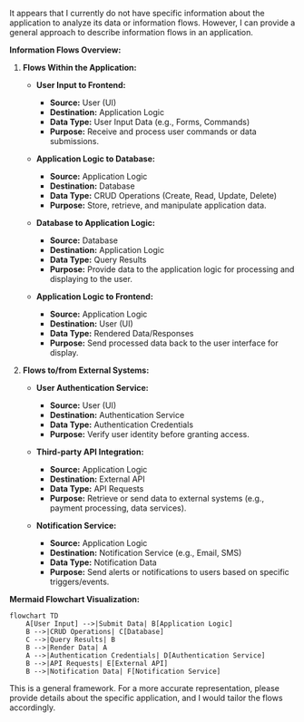 It appears that I currently do not have specific information about the application to analyze its data or information flows. However, I can provide a general approach to describe information flows in an application.

**Information Flows Overview:**
1. **Flows Within the Application:**
   - **User Input to Frontend:** 
     - **Source:** User (UI)
     - **Destination:** Application Logic
     - **Data Type:** User Input Data (e.g., Forms, Commands)
     - **Purpose:** Receive and process user commands or data submissions.

   - **Application Logic to Database:**
     - **Source:** Application Logic
     - **Destination:** Database
     - **Data Type:** CRUD Operations (Create, Read, Update, Delete)
     - **Purpose:** Store, retrieve, and manipulate application data.

   - **Database to Application Logic:**
     - **Source:** Database
     - **Destination:** Application Logic
     - **Data Type:** Query Results
     - **Purpose:** Provide data to the application logic for processing and displaying to the user.

   - **Application Logic to Frontend:**
     - **Source:** Application Logic
     - **Destination:** User (UI)
     - **Data Type:** Rendered Data/Responses
     - **Purpose:** Send processed data back to the user interface for display.

2. **Flows to/from External Systems:**
   - **User Authentication Service:**
     - **Source:** User (UI)
     - **Destination:** Authentication Service
     - **Data Type:** Authentication Credentials
     - **Purpose:** Verify user identity before granting access.

   - **Third-party API Integration:**
     - **Source:** Application Logic
     - **Destination:** External API
     - **Data Type:** API Requests
     - **Purpose:** Retrieve or send data to external systems (e.g., payment processing, data services).

   - **Notification Service:**
     - **Source:** Application Logic
     - **Destination:** Notification Service (e.g., Email, SMS)
     - **Data Type:** Notification Data
     - **Purpose:** Send alerts or notifications to users based on specific triggers/events.

**Mermaid Flowchart Visualization:**
```mermaid
flowchart TD
    A[User Input] -->|Submit Data| B[Application Logic]
    B -->|CRUD Operations| C[Database]
    C -->|Query Results| B
    B -->|Render Data| A
    A -->|Authentication Credentials| D[Authentication Service]
    B -->|API Requests| E[External API]
    B -->|Notification Data| F[Notification Service]
```

This is a general framework. For a more accurate representation, please provide details about the specific application, and I would tailor the flows accordingly.